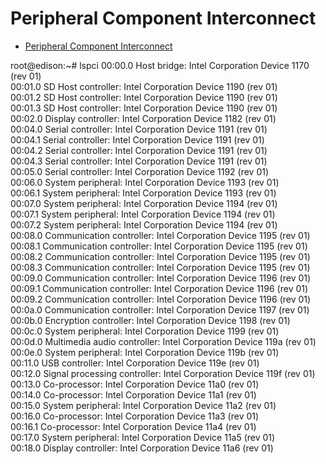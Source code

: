 Peripheral Component Interconnect
==



- [Peripheral Component Interconnect](https://es.wikipedia.org/wiki/Peripheral_Component_Interconnect)

root@edison:~# lspci
00:00.0 Host bridge: Intel Corporation Device 1170 (rev 01)             
00:01.0 SD Host controller: Intel Corporation Device 1190 (rev 01)      
00:01.2 SD Host controller: Intel Corporation Device 1190 (rev 01)      
00:01.3 SD Host controller: Intel Corporation Device 1190 (rev 01)         
00:02.0 Display controller: Intel Corporation Device 1182 (rev 01)         
00:04.0 Serial controller: Intel Corporation Device 1191 (rev 01)          
00:04.1 Serial controller: Intel Corporation Device 1191 (rev 01)           
00:04.2 Serial controller: Intel Corporation Device 1191 (rev 01)           
00:04.3 Serial controller: Intel Corporation Device 1191 (rev 01)           
00:05.0 Serial controller: Intel Corporation Device 1192 (rev 01)           
00:06.0 System peripheral: Intel Corporation Device 1193 (rev 01)           
00:06.1 System peripheral: Intel Corporation Device 1193 (rev 01)           
00:07.0 System peripheral: Intel Corporation Device 1194 (rev 01)           
00:07.1 System peripheral: Intel Corporation Device 1194 (rev 01)           
00:07.2 System peripheral: Intel Corporation Device 1194 (rev 01)           
00:08.0 Communication controller: Intel Corporation Device 1195 (rev 01)    
00:08.1 Communication controller: Intel Corporation Device 1195 (rev 01)    
00:08.2 Communication controller: Intel Corporation Device 1195 (rev 01)    
00:08.3 Communication controller: Intel Corporation Device 1195 (rev 01)    
00:09.0 Communication controller: Intel Corporation Device 1196 (rev 01)    
00:09.1 Communication controller: Intel Corporation Device 1196 (rev 01)    
00:09.2 Communication controller: Intel Corporation Device 1196 (rev 01)    
00:0a.0 Communication controller: Intel Corporation Device 1197 (rev 01)    
00:0b.0 Encryption controller: Intel Corporation Device 1198 (rev 01)       
00:0c.0 System peripheral: Intel Corporation Device 1199 (rev 01)           
00:0d.0 Multimedia audio controller: Intel Corporation Device 119a (rev 01) 
00:0e.0 System peripheral: Intel Corporation Device 119b (rev 01)           
00:11.0 USB controller: Intel Corporation Device 119e (rev 01)              
00:12.0 Signal processing controller: Intel Corporation Device 119f (rev 01)
00:13.0 Co-processor: Intel Corporation Device 11a0 (rev 01)                
00:14.0 Co-processor: Intel Corporation Device 11a1 (rev 01)                
00:15.0 System peripheral: Intel Corporation Device 11a2 (rev 01)           
00:16.0 Co-processor: Intel Corporation Device 11a3 (rev 01)                
00:16.1 Co-processor: Intel Corporation Device 11a4 (rev 01)                
00:17.0 System peripheral: Intel Corporation Device 11a5 (rev 01)           
00:18.0 Display controller: Intel Corporation Device 11a6 (rev 01)      